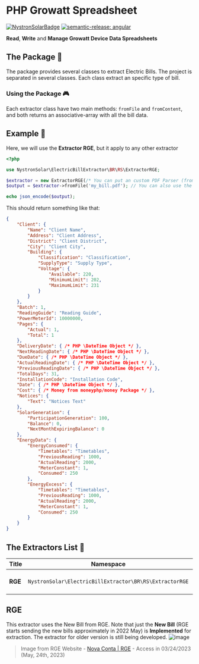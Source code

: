 # PHP Growatt Spreadsheet
[![NystronSolarBadge](https://img.shields.io/badge/%E2%9A%A1%20Powered%20By-Nystron%20Solar-yellow?style=for-the-badge)](https://github.com/NystronSolar)
[![semantic-release: angular](https://img.shields.io/badge/semantic--release-angular-e10079?logo=semantic-release&style=for-the-badge)](https://github.com/semantic-release/semantic-release)

**Read**, **Write** and **Manage Growatt Device Data Spreadsheets**

## The Package 🚀
The package provides several classes to extract Electric Bills. 
The project is separated in several classes. Each class extract an specific type of bill.
### Using the Package 🎮
Each extractor class have two main methods: `fromFile` and `fromContent`, and both returns an associative-array with all the bill data. 

## Example 🔧
Here, we will use the **Extractor RGE**, but it apply to any other extractor

```php
<?php

use NystronSolar\ElectricBillExtractor\BR\RS\ExtractorRGE;

$extractor = new ExtractorRGE(/* You can put an custom PDF Parser (from smalot/pdfparser Package) */);
$output = $extractor->fromFile('my_bill.pdf'); // You can also use the fromContent() method, that does the same, but accepting an PDF Content String.

echo json_encode($output);
```

This should return something like that:
```json
{
    "Client": {
        "Name": "Client Name",
        "Address": "Client Address",
        "District": "Client District",
        "City": "Client City",
        "Building": {
            "Classification": "Classification",
            "SupplyType": "Supply Type",
            "Voltage": {
                "Available": 220,
                "MinimumLimit": 202,
                "MaximumLimit": 231
            }
        }
    },
    "Batch": 1,
    "ReadingGuide": "Reading Guide",
    "PowerMeterId": 10000000,
    "Pages": {
        "Actual": 1,
        "Total": 1
    },
    "DeliveryDate": { /* PHP \DateTime Object */ },
    "NextReadingDate": { /* PHP \DateTime Object */ },
    "DueDate": { /* PHP \DateTime Object */ },
    "ActualReadingDate": { /* PHP \DateTime Object */ },
    "PreviousReadingDate": { /* PHP \DateTime Object */ },
    "TotalDays": 31,
    "InstallationCode": "Installation Code",
    "Date": { /* PHP \DateTime Object */ },
    "Cost": { /* Money from moneyphp/money Package */ },
    "Notices": {
        "Text": "Notices Text"
    },
    "SolarGeneration": {
        "ParticipationGeneration": 100,
        "Balance": 0,
        "NextMonthExpiringBalance": 0
    },
    "EnergyData": {
        "EnergyConsumed": {
            "Timetables": "Timetables",
            "PreviousReading": 1000,
            "ActualReading": 2000,
            "MeterConstant": 1,
            "Consumed": 250
        },
        "EnergyExcess": {
            "Timetables": "Timetables",
            "PreviousReading": 1000,
            "ActualReading": 2000,
            "MeterConstant": 1,
            "Consumed": 250
        }
    }
}
```

## The Extractors List 📌
| Title   | Namespace                                               | Region                     |
|---------|---------------------------------------------------------|----------------------------|
| **RGE** | `NystronSolar\ElectricBillExtractor\BR\RS\ExtractorRGE` | 🇧🇷 ***Brazil*** / ***RS*** |

## RGE
This extractor uses the New Bill from RGE.
Note that just the **New Bill** (RGE starts sending the new bills approximately in 2022 May) is **Implemented** for extraction. The extractor for older version is still being developed.
![image](https://user-images.githubusercontent.com/71853418/227672247-267dc576-401e-41ee-a1bd-d3c05adda7bb.png)
> Image from RGE Website - [Nova Conta | RGE](https://www.rge-rs.com.br/nova-conta) - Access in 03/24/2023 (May, 24th, 2023)
